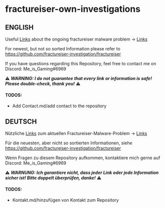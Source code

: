 # fractureiser-own-investigations

## ENGLISH

Useful [Links](./LINKS.md) about the ongoing fractureiser malware problem -> [Links](./LINKS.md)

For newest, but not so sorted Information please refer to <https://github.com/fractureiser-investigation/fractureiser>



If you have questions regarding this Repository, feel free to contact me on Discord: Me_is_Gaming#6969


⚠ **_WARNING: I do not guarantee that every link or information is safe! Please double-check, thank you!_** ⚠




#### TODOS:

* Add Contact.md/add contact to the repository


## DEUTSCH

Nützliche [Links](./LINKS.md) zum aktuellen Fractureiser-Malware-Problem -> [Links](./LINKS.md)

Für die neuesten, aber nicht so sortierten Informationen, siehe <https://github.com/fractureiser-investigation/fractureiser>

Wenn Fragen zu diesem Repository aufkommen, kontaktiere mich gerne auf Discord: Me_is_Gaming#6969

⚠ **_WARNUNG: Ich garantiere nicht, dass jeder Link oder jede Information sicher ist! Bitte doppelt überprüfen, danke!_** ⚠

#### TODOS:

* Kontakt.md/hinzufügen von Kontakt zum Repository
